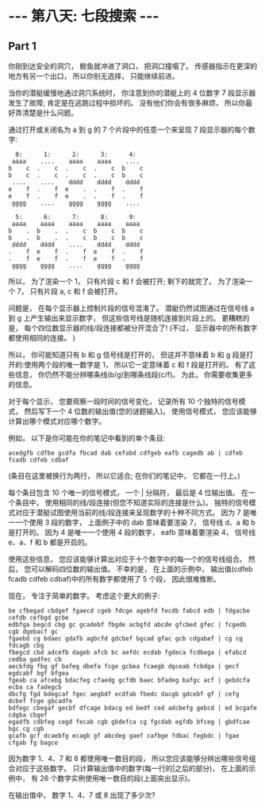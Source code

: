 # --- 第八天: 七段搜索 ---

## Part 1

你刚到达安全的洞穴， 鲸鱼就冲进了洞口， 把洞口撞塌了。 传感器指示在更深的地方有另一个出口， 所以你别无选择， 只能继续前进。

当你的潜艇缓慢地通过洞穴系统时， 你注意到你的潜艇上的 4 位数字 7 段显示器发生了故障; 肯定是在逃跑过程中损坏的。 没有他们你会有很多麻烦， 所以你最好弄清楚是什么问题。

通过打开或关闭名为 a 到 g 的 7 个片段中的任意一个来呈现 7 段显示器的每个数字:

```
  0:      1:      2:      3:      4:
 aaaa    ....    aaaa    aaaa    ....
b    c  .    c  .    c  .    c  b    c
b    c  .    c  .    c  .    c  b    c
 ....    ....    dddd    dddd    dddd
e    f  .    f  e    .  .    f  .    f
e    f  .    f  e    .  .    f  .    f
 gggg    ....    gggg    gggg    ....

  5:      6:      7:      8:      9:
 aaaa    aaaa    aaaa    aaaa    aaaa
b    .  b    .  .    c  b    c  b    c
b    .  b    .  .    c  b    c  b    c
 dddd    dddd    ....    dddd    dddd
.    f  e    f  .    f  e    f  .    f
.    f  e    f  .    f  e    f  .    f
 gggg    gggg    ....    gggg    gggg
```

所以， 为了渲染一个 1， 只有片段 c 和 f 会被打开; 剩下的就完了。 为了渲染一个 7， 只有片段 a, c 和 f 会被打开。

问题是， 在每个显示器上控制片段的信号混淆了。 潜艇仍然试图通过在信号线 a 到 g 上产生输出来显示数字， 但这些信号线是随机连接到片段上的。 更糟糕的是， 每个四位数显示器的线/段连接都被分开混合了! (不过， 显示器中的所有数字都使用相同的连接。 )

所以， 你可能知道只有 b 和 g 信号线是打开的， 但这并不意味着 b 和 g 段是打开的:使用两个段的唯一数字是 1， 所以它一定意味着 c 和 f 段是打开的。 有了这些信息， 你仍然不能分辨哪条线(b/g)到哪条线段(c/f)。 为此， 你需要收集更多的信息。

对于每个显示， 您要观察一段时间的信号变化， 记录所有 10 个独特的信号模式， 然后写下一个 4 位数的输出值(您的谜题输入)。 使用信号模式， 您应该能够计算出哪个模式对应哪个数字。

例如， 以下是你可能在你的笔记中看到的单个条目:

```
acedgfb cdfbe gcdfa fbcad dab cefabd cdfgeb eafb cagedb ab | cdfeb fcadb cdfeb cdbaf
```

(条目在这里被换行为两行， 所以它适合; 在你们的笔记中， 它都在一行上。)

每个条目包含 10 个唯一的信号模式， 一个 | 分隔符， 最后是 4 位输出值。 在一个条目中， 使用相同的线/段连接(但您不知道实际的连接是什么)。 独特的信号模式对应于潜艇试图使用当前的线/段连接来呈现数字的十种不同方式。 因为 7 是唯一一个使用 3 段的数字， 上面例子中的 dab 意味着要渲染 7， 信号线 d、a 和 b 是打开的。 因为 4 是唯一一个使用 4 段的数字， eafb 意味着要渲染 4， 信号线 e、a、f 和 b 都是开启的。

使用这些信息， 您应该能够计算出对应于十个数字中的每一个的信号线组合。 然后， 您可以解码四位数的输出值。 不幸的是， 在上面的示例中， 输出值(cdfeb fcadb cdfeb cdbaf)中的所有数字都使用了 5 个段， 因此很难推断。

现在， 专注于简单的数字。 考虑这个更大的例子:

```
be cfbegad cbdgef fgaecd cgeb fdcge agebfd fecdb fabcd edb | fdgacbe cefdb cefbgd gcbe
edbfga begcd cbg gc gcadebf fbgde acbgfd abcde gfcbed gfec | fcgedb cgb dgebacf gc
fgaebd cg bdaec gdafb agbcfd gdcbef bgcad gfac gcb cdgabef | cg cg fdcagb cbg
fbegcd cbd adcefb dageb afcb bc aefdc ecdab fgdeca fcdbega | efabcd cedba gadfec cb
aecbfdg fbg gf bafeg dbefa fcge gcbea fcaegb dgceab fcbdga | gecf egdcabf bgf bfgea
fgeab ca afcebg bdacfeg cfaedg gcfdb baec bfadeg bafgc acf | gebdcfa ecba ca fadegcb
dbcfg fgd bdegcaf fgec aegbdf ecdfab fbedc dacgb gdcebf gf | cefg dcbef fcge gbcadfe
bdfegc cbegaf gecbf dfcage bdacg ed bedf ced adcbefg gebcd | ed bcgafe cdgba cbgef
egadfb cdbfeg cegd fecab cgb gbdefca cg fgcdab egfdb bfceg | gbdfcae bgc cg cgb
gcafb gcf dcaebfg ecagb gf abcdeg gaef cafbge fdbac fegbdc | fgae cfgab fg bagce
```

因为数字 1、4、7 和 8 都使用唯一数目的段， 所以您应该能够分辨出哪些信号组合对应于这些数字。 只计算输出值中的数字(每一行的|之后的部分)， 在上面的示例中， 有 26 个数字实例使用唯一数目的段(上面突出显示)。

在输出值中， 数字 1、4、7 或 8 出现了多少次?
